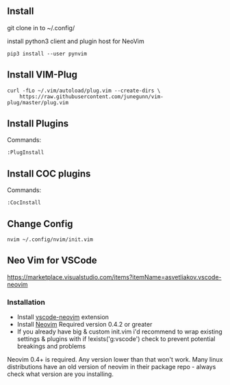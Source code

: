 ## Install

git clone in to ~/.config/

install python3 client and plugin host for NeoVim

```
pip3 install --user pynvim
```

## Install VIM-Plug

```
curl -fLo ~/.vim/autoload/plug.vim --create-dirs \
    https://raw.githubusercontent.com/junegunn/vim-plug/master/plug.vim
```

## Install Plugins

Commands:

```
:PlugInstall
```

## Install COC plugins

Commands:

```
:CocInstall
```

## Change Config

```
nvim ~/.config/nvim/init.vim
```

## Neo Vim for VSCode

https://marketplace.visualstudio.com/items?itemName=asvetliakov.vscode-neovim

### Installation

- Install [vscode-neovim](https://marketplace.visualstudio.com/items?itemName=asvetliakov.vscode-neovim) extension
- Install [Neovim](https://github.com/neovim/neovim/wiki/Installing-Neovim) Required version 0.4.2 or greater
- If you already have big & custom init.vim i'd recommend to wrap existing settings & plugins with if !exists('g:vscode') check to prevent potential breakings and problems

Neovim 0.4+ is required. Any version lower than that won't work. Many linux distributions have an old version of neovim in their package repo - always check what version are you installing.
